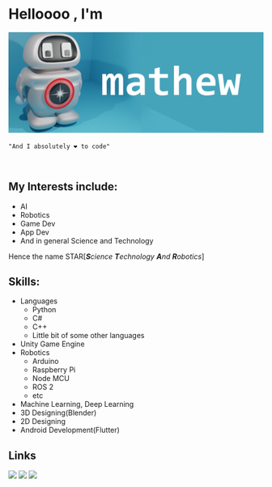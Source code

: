 # Helloooo , I'm 
<img align="up" src="githubbanner.png">

`"And I absolutely ❤ to code"`
 <p>&nbsp;</p>
 
 ## My Interests include:
 - AI<br>
 - Robotics<br>
 - Game Dev<br>
 - App Dev<br>
 - And in general Science and Technology<br>

 Hence the name STAR[***S**cience **T**echnology **A**nd **R**obotics*] 

## Skills:
- Languages
  - Python
  - C#
  - C++
  - Little bit of some other languages
- Unity Game Engine
- Robotics
   - Arduino
   - Raspberry Pi
   - Node MCU
   - ROS 2 
   - etc
- Machine Learning, Deep Learning
- 3D Designing(Blender)
- 2D Designing
- Android Development(Flutter)

## Links


[<img src="https://github.com/mathew4STAR/mathew4STAR/blob/main/staronemoregithub2.png" width="300" >](https://s-t-a-r-game.itch.io/)
[<img src="https://github.com/mathew4STAR/mathew4STAR/blob/main/mail.png" width="100" >](mailto:mathewph249@gmail.com)
[<img src="https://github.com/mathew4STAR/mathew4STAR/blob/main/TWEET.png" width="200" >](https://twitter.com/STAR58287000)

<!---
Star-Code6/Star-Code6 is a ✨ special ✨ repository because its `README.md` (this file) appears on your GitHub profile.
You can click the Preview link to take a look at your changes.
--->
